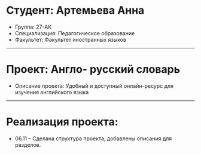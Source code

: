 # Студент: Артемьева Анна
- Группа: 27-АК
- Специализация: Педагогическое образование 
- Факультет: Факультет иностранных языков 
---
# Проект: Англо- русский словарь 
- Описание проекта: Удобный и доступный онлайн-ресурс для изучения английского языка 
---
# Реализация проекта:
- 06.11 – Сделана структура проекта, добавлены описания для разделов.
